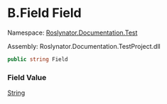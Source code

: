 # B\.Field Field

Namespace: [Roslynator.Documentation.Test](../../README.md)

Assembly: Roslynator\.Documentation\.TestProject\.dll

```csharp
public string Field
```

### Field Value

[String](https://docs.microsoft.com/en-us/dotnet/api/system.string)